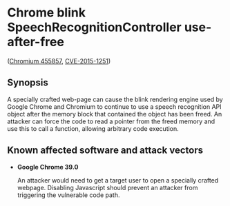 Chrome blink SpeechRecognitionController use-after-free
=======================================================
([Chromium 455857][], [CVE-2015-1251][])

[Chromium 455857]: https://bugs.chromium.org/p/chromium/issues/detail?id=455857
[CVE-2015-1251]: http://www.cve.mitre.org/cgi-bin/cvename.cgi?name=CVE-2015-1251

Synopsis
--------
A specially crafted web-page can cause the blink rendering engine used by
Google Chrome and Chromium to continue to use a speech recognition API object
after the memory block that contained the object has been freed. An attacker
can force the code to read a pointer from the freed memory and use this to call
a function, allowing arbitrary code execution.

Known affected software and attack vectors
------------------------------------------
+ **Google Chrome 39.0**

  An attacker would need to get a target user to open a specially crafted
  webpage. Disabling Javascript should prevent an attacker from triggering the
  vulnerable code path.
